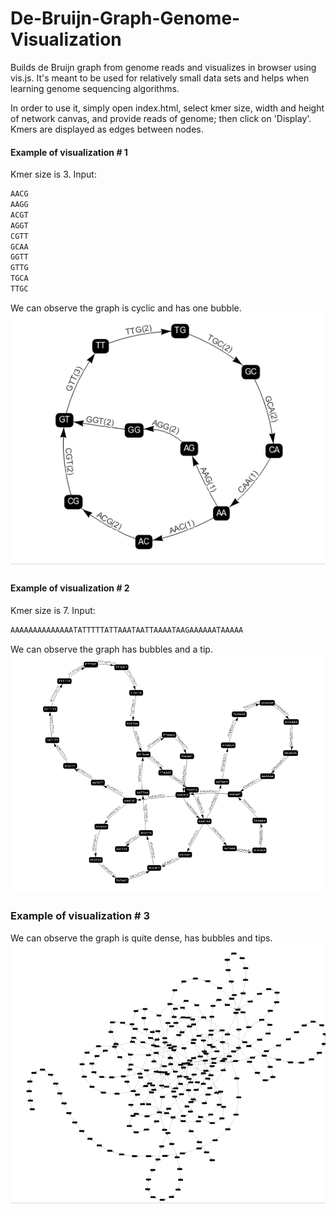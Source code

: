 # De-Bruijn-Graph-Genome-Visualization
Builds de Bruijn graph from genome reads and visualizes in browser using vis.js. It's meant to be used for relatively small data sets and helps when learning genome sequencing algorithms.

In order to use it, simply open index.html, select kmer size, width and height of network canvas, and provide reads of genome; then click on 'Display'. Kmers are displayed as edges between nodes.

#### Example of visualization # 1
Kmer size is 3. Input:
```python
AACG
AAGG
ACGT
AGGT
CGTT
GCAA
GGTT
GTTG
TGCA
TTGC
```
We can observe the graph is cyclic and has one bubble.
![Example](https://github.com/AndriiShostatskyi/De-Bruijn-Graph-Genome-Visualization/blob/master/imgExps/GraphExample1.png)

#### Example of visualization # 2
Kmer size is 7. Input:
```python
AAAAAAAAAAAAAATATTTTTATTAAATAATTAAAATAAGAAAAAATAAAAA
```
We can observe the graph has bubbles and a tip.
![](https://github.com/AndriiShostatskyi/De-Bruijn-Graph-Genome-Visualization/blob/master/imgExps/GraphExample2.png)

### Example of visualization # 3
We can observe the graph is quite dense, has bubbles and tips.
![](https://github.com/AndriiShostatskyi/De-Bruijn-Graph-Genome-Visualization/blob/master/imgExps/GraphExample3.png)
